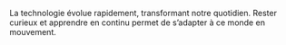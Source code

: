 La technologie évolue rapidement, transformant notre quotidien. Rester curieux et apprendre en continu permet de s’adapter à ce monde en mouvement.